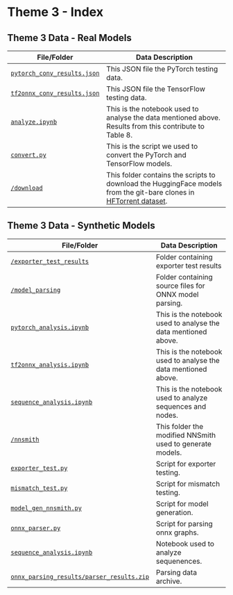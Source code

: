 # Theme 3 - Index

## Theme 3 Data - Real Models
|File/Folder|Data Description|
|----|-----------------|
|[`pytorch_conv_results.json`](/Theme3/real-models/pytorch_conv_results.json)| This JSON file the PyTorch testing data.|
|[`tf2onnx_conv_results.json`](/Theme3/real-models/tf2onnx_conv_results.json)| This JSON file the TensorFlow testing data.|
|[`analyze.ipynb`](/Theme3/real-models/analyze.ipynb)| This is the notebook used to analyse the data mentioned above. Results from this contribute to Table 8.|
|[`convert.py`](/Theme3/real-models/convert.py)| This is the script we used to convert the PyTorch and TensorFlow models.|
|[`/download`](/Theme3/real-models/download/)| This folder contains the scripts to download the HuggingFace models from the git-bare clones in [HFTorrent dataset](https://zenodo.org/record/7556031).|

##  Theme 3 Data - Synthetic Models
|File/Folder|Data Description|
|----|-----------------|
|[`/exporter_test_results`](/Theme3/synthetic-models/exporter_test_results)| Folder containing exporter test results|
|[`/model_parsing`](/Theme3/synthetic-models/model_parsing)| Folder containing source files for ONNX model parsing.|
|[`pytorch_analysis.ipynb`](/Theme3/synthetic-models/data_analysis.ipynb)| This is the notebook used to analyse the data mentioned above.|
|[`tf2onnx_analysis.ipynb`](/Theme3/synthetic-models/data_analysis.ipynb)| This is the notebook used to analyse the data mentioned above.|
|[`sequence_analysis.ipynb`](/Theme3/synthetic-models/sequence_analysis.ipynb)| This is the notebook used to analyze sequences and nodes.|
|[`/nnsmith`](/Theme3/synthetic-models/nnsmith/)| This folder the modified NNSmith used to generate models.| -->
|[`exporter_test.py`](/Theme3/synthetic-models/exporter_test.py)| Script for exporter testing.| -->
|[`mismatch_test.py`](/Theme3/synthetic-models/mismatch_test.py)| Script for mismatch testing.| -->
|[`model_gen_nnsmith.py`](/Theme3/synthetic-models/model_gen_nnsmith.py)| Script for model generation.| -->
|[`onnx_parser.py`](/Theme3/synthetic-models/onnx_parser.py)| Script for parsing onnx graphs.| -->
|[`sequence_analysis.ipynb`](/Theme3/synthetic-models/sequence_analysis.ipynb)|Notebook used to analyze sequenences.|
|[`onnx_parsing_results/parser_results.zip`](/Theme3/synthetic-models/onnx_parsing_results/parser_results.zip)|Parsing data archive.|